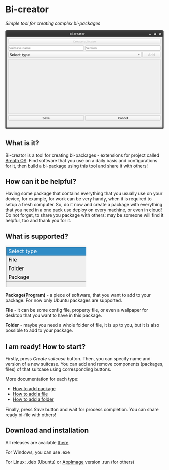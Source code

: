 # Bi-creator

*Simple tool for creating complex bi-packages*

![main_window](docs/main_window.png)

## What is it?

Bi-creator is a tool for creating bi-packages - extensions for project called [Breath OS](https://breathos.github.io/). Find software that you use on a daily basis and configurations for it, then build a bi-package using this tool and share it with others!

## How can it be helpful?

Having some package that contains everything that you usually use on your device, for example, for work can be very handy, when it is required to setup a fresh computer. So, do it now and create a package with everything that you need in a one pack use deploy on every machine, or even in cloud! Do not forget, to share you package with others: may be someone will find it helpful, too and thank you for it. 

## What is supported?

![supported_types](docs/supported_types.png)

**Package(Program)** - a piece of software, that you want to add to your package. For now only Ubuntu packages are supported.

**File** - it can be some config file, property file, or even a wallpaper for desktop that you want to have in this package. 

**Folder** - maybe you need a whole folder of file, it is up to you, but it is also possible to add to your package.

## I am ready! How to start?
Firstly, press *Create suitcase* button. Then, you can specify name and version of a new suitcase.
You can add and remove components (packages, files) of that suitcase using corresponding buttons.

More documentation for each type:
- [How to add package](docs/PACKAGE_DOCUMENTATION.md)
- [How to add a file](docs/FILE_DOCUMENATION.md)
- [How to add a folder](docs/FOLDER_DOCUMENTATION.md)

Finally, press *Save* button and wait for process completion. 
You can share ready bi-file with others!

## Download and installation
All releases are available [there](https://github.com/BreathOS/bi-creator/releases).

For Windows, you can use .exe

For Linux: .deb (Ubuntu) or [AppImage](https://appimage.org/) version .run (for others)
